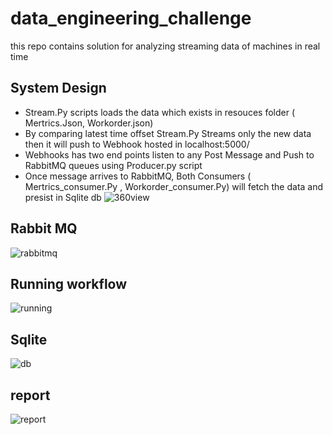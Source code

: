 # data_engineering_challenge
this repo contains solution for analyzing streaming data of machines in real time

## System Design 
- Stream.Py scripts loads the data which exists in resouces folder ( Mertrics.Json, Workorder.json)
- By comparing latest time offset Stream.Py Streams only the new data then it will push to Webhook hosted in localhost:5000/
- Webhooks has two end points listen to any Post Message and Push to RabbitMQ queues using Producer.py script 
- Once message arrives to RabbitMQ, Both Consumers ( Mertrics_consumer.Py , Workorder_consumer.Py) will fetch the data and presist in Sqlite db
![360view](https://user-images.githubusercontent.com/18703395/213935687-70af8f6b-d2f9-4bf4-898b-5f7032e517ac.png)

## Rabbit MQ
![rabbitmq](https://user-images.githubusercontent.com/18703395/213935695-157f2985-9376-4b8f-b7d6-3727167e4c6d.png)

## Running workflow
![running](https://user-images.githubusercontent.com/18703395/213935698-503c2a2d-c43a-418c-a2b3-f5294be07636.png)

## Sqlite
![db](https://user-images.githubusercontent.com/18703395/213935721-4cf2ffbc-a4e0-403f-ba43-5fb777b9b46b.png)

## report
![report](https://user-images.githubusercontent.com/18703395/213935728-3f047724-a392-48fe-8e8d-c2ef1b322f79.png)
